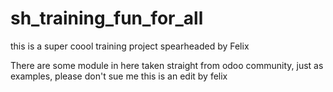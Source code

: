 # sh_training_fun_for_all
this is a super coool training project spearheaded by Felix

There are some module in here taken straight from odoo community, just as examples, please don't sue me this is an edit by felix
